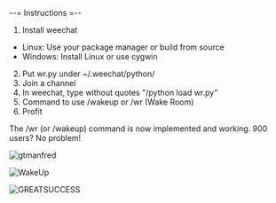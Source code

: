 --= Instructions =--


1. Install weechat
  * Linux: Use your package manager or build from source
  * Windows: Install Linux or use cygwin
2. Put wr.py under ~/.weechat/python/
3. Join a channel
4. In weechat, type without quotes "/python load wr.py"
5. Command to use /wakeup or /wr (Wake Room)
6. Profit

The /wr (or /wakeup) command is now implemented and working. 900 users? No problem!

![gtmanfred](http://expectusafterlun.ch/homo.png) 

![WakeUp](http://i.imagebanana.com/img/xc33lbua/weechat0.3.8_090.png)


![GREATSUCCESS](http://ompldr.org/vZ20zOA)
